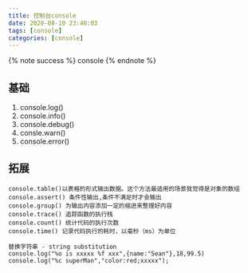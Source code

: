 ```yaml
---
title: 控制台console
date: 2020-08-10 23:40:03
tags: [console]
categories: [console]
---
```


{% note success %}
console
{% endnote %}
## 基础
1. console.log()
2. console.info()
3. console.debug()
4. consle.warn()
5. console.error()
<!-- more -->

## 拓展

```
console.table()以表格的形式输出数据。这个方法最适用的场景我觉得是对象的数组
console.assert() 条件性输出,条件不满足时才会输出
console.group() 为输出内容添加一定的缩进来整理好内容
console.trace() 追踪函数的执行栈
console.count() 统计代码的执行次数
console.time() 记录代码执行的耗时，以毫秒（ms）为单位

替换字符串 - string substitution
console.log("%o is xxxxx %f xxx",{name:"Sean"},18,99.5)
console.log("%c superMan","color:red;xxxxx");
```